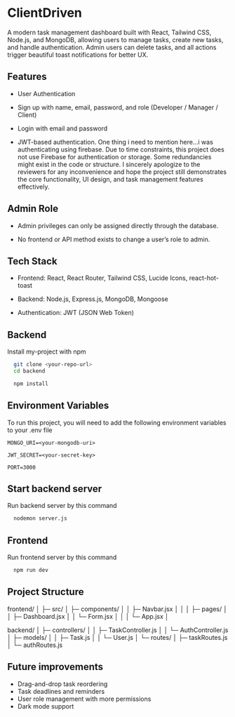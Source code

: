 
# ClientDriven

A modern task management dashboard built with React, Tailwind CSS, Node.js, and MongoDB, allowing users to manage tasks, create new tasks, and handle authentication. Admin users can delete tasks, and all actions trigger beautiful toast notifications for better UX.


## Features
- User Authentication

- Sign up with name, email, password, and role (Developer / Manager / Client)

- Login with email and password

- JWT-based authentication. One thing i need to mention here...i was authenticating using firebase. Due to time constraints, this project does not use Firebase for authentication or storage. Some redundancies might exist in the code or structure. I sincerely apologize to the reviewers for any inconvenience and hope the project still demonstrates the core functionality, UI design, and task management features effectively.

## Admin Role

- Admin privileges can only be assigned directly through the database.

- No frontend or API method exists to change a user’s role to admin.

## Tech Stack

- Frontend: React, React Router, Tailwind CSS, Lucide Icons, react-hot-toast

- Backend: Node.js, Express.js, MongoDB, Mongoose

- Authentication: JWT (JSON Web Token)
## Backend

Install my-project with npm

```bash
  git clone <your-repo-url>
  cd backend

  npm install
```
    
## Environment Variables

To run this project, you will need to add the following environment variables to your .env file

`MONGO_URI=<your-mongodb-uri>`

`JWT_SECRET=<your-secret-key>`

`PORT=3000`

## Start backend server

Run backend server by this command

```bash
  nodemon server.js
```

## Frontend

Run frontend server by this command

```bash
  npm run dev
```


## Project Structure

frontend/
│
├─ src/
│ ├─ components/
│ │ ├─ Navbar.jsx
│ │
│ ├─ pages/
│ │ ├─ Dashboard.jsx
│ │ └─ Form.jsx
│ │
│ └─ App.jsx
│

backend/
│ ├─ controllers/
│ │ ├─ TaskController.js
│ │ └─ AuthController.js
│ ├─ models/
│ │ ├─ Task.js
│ │ └─ User.js
│ └─ routes/
│ ├─ taskRoutes.js
│ └─ authRoutes.js


## Future improvements
- Drag-and-drop task reordering
- Task deadlines and reminders
- User role management with more permissions
- Dark mode support
